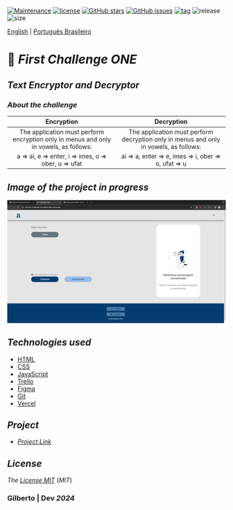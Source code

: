 [![Maintenance](https://img.shields.io/badge/Maintained%3F-yes-green.svg)](https://GitHub.com/Gilberto-Mascena/primeiro-challenge-one)
[![license](https://img.shields.io/github/license/Gilberto-Mascena/primeiro-challenge-one)](https://github.com/Gilberto-Mascena/primeiro-challenge-one/blob/main/LICENSE.md)
[![GitHub stars](https://img.shields.io/github/stars/Gilberto-Mascena/primeiro-challenge-one)](https://github.com/Gilberto-Mascena/primeiro-challenge-one/stargazers)
[![GitHub issues](https://img.shields.io/github/issues/Gilberto-Mascena/primeiro-challenge-one)](https://github.com/Gilberto-Mascena/primeiro-challenge-one/issues)
[![tag](https://img.shields.io/github/v/release/Gilberto-Mascena/primeiro-challenge-one?include_prereleases)]()
![release](https://img.shields.io/github/release-date/Gilberto-Mascena/primeiro-challenge-one)
![size](https://img.shields.io/github/repo-size/Gilberto-Mascena/primeiro-challenge-one)

[English](https://github.com/Gilberto-Mascena/primeiro-challenge-one/blob/main/README-en.md) |
[Português Brasileiro](https://github.com/Gilberto-Mascena/primeiro-challenge-one/blob/main/README.md)

# 🚀 *First Challenge ONE*

## *Text Encryptor and Decryptor*

### _About the challenge_

| Encryption | Decryption |
| :-----------: | :------------: |
| The application must perform encryption only in menus and only in vowels, as follows: | The application must perform decryption only in menus and only in vowels, as follows: |
| a => ai, e => enter, i => imes, o => ober, u => ufat | ai => a, enter => e, imes => i, ober => o, ufat => u |

## *Image of the project in progress*

![vista](./assets/challenge-ONE.png)

## *Technologies used*

-   [HTML](https://developer.mozilla.org/en-US/docs/Web/HTML)
-   [CSS](https://developer.mozilla.org/en-US/docs/Web/CSS)
-   [JavaScript](https://developer.mozilla.org/en-US/docs/Web/JavaScript)
-   [Trello](https://trello.com/en)
-   [Figma](https://www.figma.com)
-   [Git](https://git-scm.com)
-   [Vercel](https://vercel.com)

## *Project*

- [*Project Link*](https://primeiro-challenge-one-gilbertodev.vercel.app/)

## *License*

*The* [*License MIT*](LICENSE.md) (*MIT*)

### Gilberto | Dev _2024_